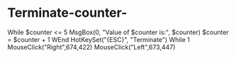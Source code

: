 # Terminate-counter-
While $counter &lt;= 5 MsgBox(0, "Value of $counter is:", $counter) $counter = $counter + 1 WEnd HotKeySet("{ESC}", "Terminate") While 1 MouseClick("Right",674,422) MouseClick("Left",673,447)
